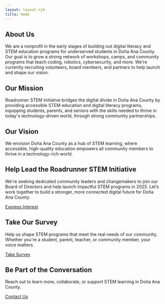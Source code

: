 ```yaml
---
layout: layout.njk
title: Home
---
```


<section class="aboutus-section">
  <h2>About Us</h2>
  <p>
    We are a nonprofit in the early stages of building out digital literacy and STEM education programs for underserved students in Doña Ana County. Our goal is to grow a strong network of workshops, camps, and community programs that teach coding, robotics, cybersecurity, and more. We're currently recruiting volunteers, board members, and partners to help launch and shape our vision.
  </p>
</section>

<section class="missionvision-section two-column">
  <div>
    <h2>Our Mission</h2>
    <p>
      Roadrunner STEM Initiative bridges the digital divide in Doña Ana County by providing accessible STEM education and digital literacy programs, equipping students, parents, and seniors with the skills needed to thrive in today's technology-driven world, through strong community partnerships.
    </p>
  </div>

  <div>
    <h2>Our Vision</h2>
    <p>
      We envision Doña Ana County as a hub of STEM learning, where accessible, high-quality education empowers all community members to thrive in a technology-rich world.
    </p>
  </div>
</section>

<section class="boardrecruit-section">
  <h2>Help Lead the Roadrunner STEM Initiative</h2>
  <p>
    We're seeking dedicated community leaders and changemakers to join our Board of Directors and help launch impactful STEM programs in 2025. Let’s work together to build a stronger, more connected digital future for Doña Ana County.
  </p>
  <a href="/board-interest.html" class="button">Express Interest</a>
</section>

<section class="survey-section">
  <h2>Take Our Survey</h2>
  <p>
    Help us shape STEM programs that meet the real needs of our community. Whether you're a student, parent, teacher, or community member, your voice matters.
  </p>
  <a href="https://bit.ly/STEMinDACounty" target="_blank" class="button">Take Survey</a>
</section>

<section class="contactus-section">
  <h2>Be Part of the Conversation</h2>
  <p>
    Reach out to learn more, collaborate, or support STEM learning in Doña Ana County.
  </p>
  <a href="/contact-form.html" class="button">Contact Us</a>
</section>